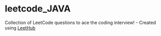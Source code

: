 # leetcode_JAVA
Collection of LeetCode questions to ace the coding interview! - Created using [LeetHub](https://github.com/QasimWani/LeetHub)
